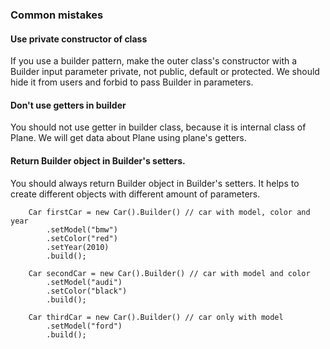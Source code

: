 ### Common mistakes

#### Use private constructor of class 
If you use a builder pattern, make the outer class's constructor with a Builder input parameter private, not public, default or protected.
We should hide it from users and forbid to pass Builder in parameters.

#### Don't use getters in builder
You should not use getter in builder class, because it is internal class of Plane. 
We will get data about Plane using plane's getters.

#### Return Builder object in Builder's setters.
You should always return Builder object in Builder's setters. It helps to create different objects with different amount of parameters.
```
    Car firstCar = new Car().Builder() // car with model, color and year
        .setModel("bmw")
        .setColor("red")
        .setYear(2010)
        .build();
        
    Car secondCar = new Car().Builder() // car with model and color
        .setModel("audi")
        .setColor("black")
        .build();
        
    Car thirdCar = new Car().Builder() // car only with model
        .setModel("ford")
        .build();
```
